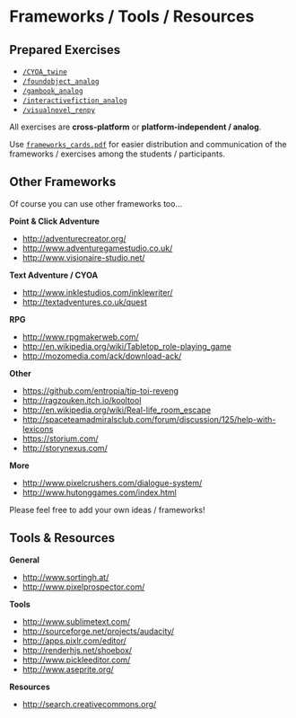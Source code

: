 # Frameworks / Tools / Resources

## Prepared Exercises

- [`/CYOA_twine`](https://github.com/csongorb/WorkshopNarrativeDesign/tree/master/frameworks/CYOA_twine)
- [`/foundobject_analog`](http://github.com/csongorb/WorkshopNarrativeDesign/frameworks/gamebook_analog)
- [`/gambook_analog`](http://github.com/csongorb/WorkshopNarrativeDesign/frameworks/gamebook_analog)
- [`/interactivefiction_analog`](http://github.com/csongorb/WorkshopNarrativeDesign/frameworks/gamebook_analog)
- [`/visualnovel_renpy`](http://github.com/csongorb/WorkshopNarrativeDesign/frameworks/gamebook_analog)

All exercises are **cross-platform** or **platform-independent / analog**.

Use [`frameworks_cards.pdf`](framework_cards.pdf) for easier distribution and communication of the frameworks / exercises among the students / participants.

## Other Frameworks

Of course you can use other frameworks too...

**Point & Click Adventure**

- http://adventurecreator.org/
- http://www.adventuregamestudio.co.uk/
- http://www.visionaire-studio.net/

**Text Adventure / CYOA**

- http://www.inklestudios.com/inklewriter/
- http://textadventures.co.uk/quest

**RPG**

- http://www.rpgmakerweb.com/
- http://en.wikipedia.org/wiki/Tabletop_role-playing_game
- http://mozomedia.com/ack/download-ack/

**Other**

- https://github.com/entropia/tip-toi-reveng
- http://ragzouken.itch.io/kooltool
- http://en.wikipedia.org/wiki/Real-life_room_escape
- http://spaceteamadmiralsclub.com/forum/discussion/125/help-with-lexicons
- https://storium.com/
- http://storynexus.com/

**More**

- http://www.pixelcrushers.com/dialogue-system/
- http://www.hutonggames.com/index.html

Please feel free to add your own ideas / frameworks!

## Tools & Resources

**General**

- http://www.sortingh.at/
- http://www.pixelprospector.com/

**Tools**

- http://www.sublimetext.com/
- http://sourceforge.net/projects/audacity/
- http://apps.pixlr.com/editor/
- http://renderhjs.net/shoebox/
- http://www.pickleeditor.com/
- http://www.aseprite.org/

**Resources**

- http://search.creativecommons.org/